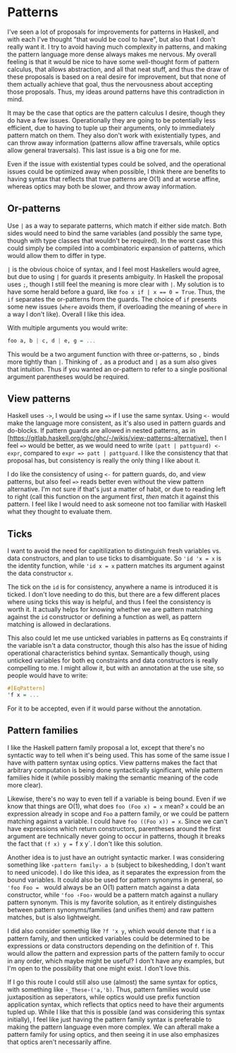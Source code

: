 # Patterns

I've seen a lot of proposals for improvements for patterns in Haskell, and with each I've thought "that would be cool to have", but also that I don't really want it. I try to avoid having much complexity in patterns, and making the pattern language more dense always makes me nervous. My overall feeling is that it would be nice to have some well-thought form of pattern calculus, that allows abstraction, and all that neat stuff, and thus the draw of these proposals is based on a real desire for improvement, but that none of them actually achieve that goal, thus the nervousness about accepting those proposals. Thus, my ideas around patterns have this contradiction in mind.

It may be the case that optics are the pattern calculus I desire, though they do have a few issues. Operationally they are going to be potentially less efficient, due to having to tuple up their arguments, only to immediately pattern match on them. They also don't work with existentially types, and can throw away information (patterns allow affine traversals, while optics allow general traversals). This last issue is a big one for me.

Even if the issue with existential types could be solved, and the operational issues could be optimized away when possible, I think there are benefits to having syntax that reflects that true patterns are O(1) and at worse affine, whereas optics may both be slower, and throw away information. 

## Or-patterns

Use `|` as a way to separate patterns, which match if either side match. Both sides would need to bind the same variables (and possibly the same type, though with type classes that wouldn't be required). In the worst case this could simply be compiled into a combinatoric expansion of patterns, which would allow them to differ in type.

`|` is the obvious choice of syntax, and I feel most Haskellers would agree, but due to using `|` for guards it presents ambiguity. In Haskell the proposal uses `;`, though I still feel the meaning is more clear with `|`. My solution is to have some herald before a guard, like `foo x if | x == 0 = True`. Thus, the `if` separates the or-patterns from the guards. The choice of `if` presents some new issues (`where` avoids them, if overloading the meaning of `where` in a way I don't like). Overall I like this idea.

With multiple arguments you would write:

```haskell
foo a, b | c, d | e, g = ...
```

This would be a two argument function with three or-patterns, so `,` binds more tightly than `|`. Thinking of `,` as a product and `|` as a sum also gives that intuition. Thus if you wanted an or-pattern to refer to a single positional argument parentheses would be required.

## View patterns

Haskell uses `->`, I would be using `=>` if I use the same syntax. Using `<-` would make the language more consistent, as it's also used in pattern guards and do-blocks. If pattern guards are allowed in nested patterns, as in [https://gitlab.haskell.org/ghc/ghc/-/wikis/view-patterns-alternative], then I feel `=>` would be better, as we would need to write `(patt | pattguard) <- expr`, compared to `expr => patt | pattguard`. I like the consistency that that proposal has, but consistency is really the only thing I like about it.

I do like the consistency of using `<-` for pattern guards, do, and view patterns, but also feel `=>` reads better even without the view pattern alternative. I'm not sure if that's just a matter of habit, or due to reading left to right (call this function on the argument first, *then* match it against this pattern. I feel like I would need to ask someone not too familiar with Haskell what they thought to evaluate them.

## Ticks

I want to avoid the need for capitilization to distinguish fresh variables vs. data constructors, and plan to use ticks to disambiguate. So `'id 'x = x` is the identity function, while `'id x = x` pattern matches its argument against the data constructor `x`.

The tick on the `id` is for consistency, anywhere a name is introduced it is ticked. I don't love needing to do this, but there are a few different places where using ticks this way is helpful, and thus I feel the consistency is worth it. It actually helps for knowing whether we are pattern matching against the `id` constructor or defining a function as well, as pattern matching is allowed in declarations.

This also could let me use unticked variables in patterns as Eq constraints if the variable isn't a data constructor, though this also has the issue of hiding operational characteristics behind syntax. Semantically though, using unticked variables for both eq constraints and data constructors is really compelling to me. I might allow it, but with an annotation at the use site, so people would have to write:

```haskell
#[EqPattern]
'f x = ...
```

For it to be accepted, even if it would parse without the annotation.

## Pattern families

I like the Haskell pattern family proposal a lot, except that there's no syntactic way to tell when it's being used. This has some of the same issue I have with pattern syntax using optics. View patterns makes the fact that arbitrary computation is being done syntactically significant, while pattern families hide it (while possibly making the semantic meaning of the code more clear).

Likewise, there's no way to even tell if a variable is being bound. Even if we know that things are O(1), what does `foo (Foo x) = x` mean? `x` could be an expression already in scope and `Foo` a pattern family, or we could be pattern matching against a variable. I could have `foo ((Foo x)) = x`. Since we can't have expressions which return constructors, parentheses around the first argument are technically never going to occur in patterns, though it breaks the fact that `(f x) y = `f x y`. I don't like this solution.

Another idea is to just have an outright syntactic marker. I was considering something like `‹pattern family› a b` (subject to bikeshedding, I don't want to need unicode). I do like this idea, as it separates the expression from the bound variables. It could also be used for pattern synonyms in general, so `'foo Foo = ` would always be an O(1) pattern match against a data constructor, while `'foo ‹Foo›` would be a pattern match against a nullary pattern synonym. This is my favorite solution, as it entirely distinguishes between pattern synonyms/families (and unifies them) and raw pattern matches, but is also lightweight.

I did also consider somethig like `?f 'x y`, which would denote that `f` is a pattern family, and then unticked variables could be determined to be expressions or data constructors depending on the definition of `f`. This would allow the pattern and expression parts of the pattern family to occur in any order, which maybe might be useful? I don't have any examples, but I'm open to the possibility that one might exist. I don't love this.

If I go this route I could still also use (almost) the same syntax for optics, with something like `‹_These›('a,'b)`. Thus, pattern families would use juxtaposition as seperators, while optics would use prefix function application syntax, which reflects that optics need to have their arguments tupled up. While I like that this is possible (and was considering this syntax initially), I feel like just having the pattern family syntax is preferable to making the pattern language even more complex. We can afterall make a pattern family for using optics, and then seeing it in use also emphasizes that optics aren't necessarily affine.

